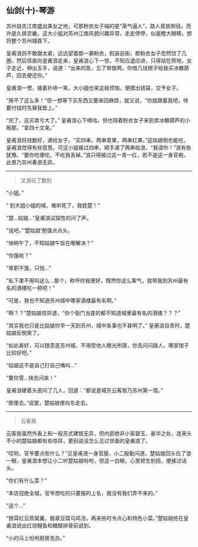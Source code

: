 ## 仙剑(十)-琴游 ##

苏州自古江南盛出美女之地，可那粉衣女子端的是“英气逼人”，路人竟皆侧目。而许是久居京畿，这大小姐对苏州江南风貌兴趣异常，走走停停，似是瞪大眼睛，想将整个苏州城吞下。

 

皇甫浪则不敢跟太紧，远远望着那一袭粉衣，假装巡街，那粉衣女子忽然饶了几圈，然后径直向皇甫浪走来，皇甫浪心下一惊，不知应退应进，只得站在原地，女子走近，伸出玉手，说道：“出来的急，忘了带银两，你借几钱银子给我买冰糖葫芦，回去便还你。”

 

皇甫浪一愣，接着扑哧一笑，大小姐也来这般烦恼，便摸出钱袋，交予女子。

“用不了这么多！”但一想等下买东西又要来回麻烦，就又说，“你就跟着我吧，待要付钱时先替我垫上。”

“完了，这买卖亏大了。” 皇甫浪心下嘀咕，但也陪着粉衣女子来到卖冰糖葫芦的小贩那，“拿四十文来。”

 

皇甫浪将钱数好，递给女子。“买四串，两串青果，两串红果。”这姑娘倒也能吃，皇甫浪觉得有些意思。可这小姐接过四串，顺手递了两串给浪，“我请你！”浪有些犹豫。“要你吃便吃，不吃我丢掉。”浪只得接过这一青一红，若不是这一身官袍，此景乃苏州春游无异。

 ---

> 又游玩了数刻

 

“小姐。”

“ 别大姐小姐的喊，难听死了，我姓楚！”

“楚…姑娘…”皇甫浪试探性的问了声。

“说吧。”‘楚姑娘’勉强点点头。

“快晌午了，不知姑娘午饭在哪解决？”

“你饿啦？”

“卑职不饿，只怕…”

“私下里不用叫这么…那个，称呼你我便好，既然你这么客气，就带我到苏州最有名的酒楼吃一顿吧！”

“可是，我也不知道苏州城中哪家酒楼最有名啊。”

“啊？？”楚姑娘惊异道，“你个衙门当差的都不知道城里最有名的酒楼？？？”

“其实我也只是比姑娘你早一天到苏州，城中各事也不甚明了。” 皇甫浪自责时，楚姑娘反倒笑了。

“如此甚好，可以随意逛苏州城，不用受他人眼光所限，你去问问路人，哪家馆子比较好吧。”

“姑娘这不是自己打自己嘴吗…”

“要你管…快去问来！”

皇甫浪硬着头皮问了几人，回道：“都说是城东云客居乃苏州第一馆。”

“那便去。”说罢，楚姑娘便向东走去。

 
---

> 云客居

 

云客居虽然外表上和一般苏式建筑无异，但内部绝非小家碧玉，豪华之处，连来头不小的楚姑娘都有些惊异，更别说没怎么见过世面的皇甫浪了。

“哎哟，官爷要点些什么？”见皇甫浪一身官服，小二殷勤问道，楚姑娘回头白了浪一眼，皇甫浪本想让小二听楚姑娘吩咐，但这一白眼，心里顿生别扭，便接过话头。

“你们有什么菜？”

“本店冠绝全城，官爷想吃的只要报的上名，就没有我们弄不来的。”

“这个…”

“银耳红豆燕窝羹，翡翠豆腐乌鸡汤，再来些时令点心和特色小菜。”楚姑娘抢在皇甫浪说出红烧鲤鱼和糖醋排骨前说到。

“小的马上吩咐厨房去办。”

